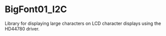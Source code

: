 BigFont01_I2C
=============

Library for displaying large characters on LCD character displays using the HD44780 driver.